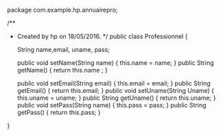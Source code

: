 package com.example.hp.annuairepro;

/**
 * Created by hp on 18/05/2016.
 */
public class Professionnel {

    String name,email, uname, pass;

    public void setName(String name)
    {
        this.name = name;
    }
    public String getName()
    {
        return this.name ;
    }

    public void setEmail(String email)
    {
        this.email = email;
    }
    public String getEmail()
    {
        return this.email;
    }
    public void setUname(String Uname)
    {
        this.uname = uname;
    }
    public String getUname()
    {
        return this.uname;
    }
    public void setPass(String name)
    {
        this.pass = pass;
    }
    public String getPass()
    {
        return this.pass;
    }


}
